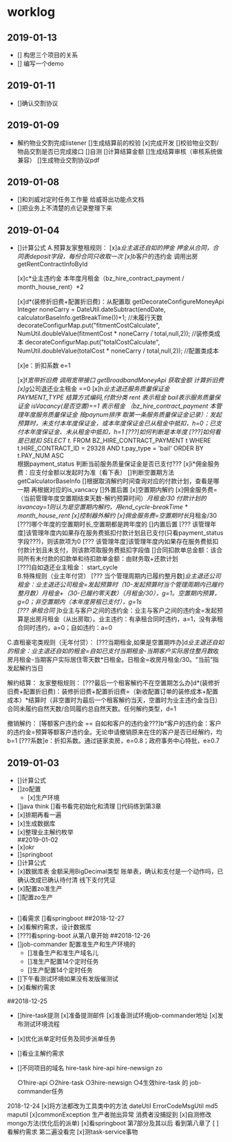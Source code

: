 # worklog
## 2019-01-13
* [] 构思三个项目的关系
* [] 编写一个demo


## 2019-01-11
* []确认交割协议

## 2019-01-09
* 解约物业交割完成listener
    []生成结算前的校验
      [x]完成开发
      []校验物业交割/物品交割是否已完成接口
      []自测
    []计算结算金额
    []生成结算审核（审核系统做兼容）
    []生成物业交割协议pdf
## 2019-01-08
* []和刘威对定时任务工作量
     给威哥出功能点文档
* []把业务上不清楚的点记录整理下来
     
## 2019-01-04
* []计算公式
A.预算友家整租规则：
     [x]a*业主返还自如的押金 
         押金从合同，合同表deposit字段，每份合同只收取一次
     [x]b*客户的违约金  调用出房getRentContractInfoById
         
     [x]c*业主违约金  本年度月租金（bz_hire_contract_payment / month_house_rent）*2 
     
     [x]d*(装修折旧费+配置折旧费)：从配置取  getDecorateConfigureMoneyApi
          Integer noneCarry = DateUtil.dateSubtract(endDate, calculatorBaseInfo.getBreakTime())+1;  //未履行天数
          decorateConfigurMap.put("fitmentCostCalculate", NumUtil.doubleValue(fitmentCost * noneCarry / total,null,2));    //装修类成本
          decorateConfigurMap.put("totalCostCalculate", NumUtil.doubleValue(totalCost * noneCarry / total,null,2));        //配置类成本
          
     [x]e：折扣系数   e=1
     
     [x]f*宽带折旧费
          调用宽带接口  getBroadbandMoneyApi 获取金额 计算折旧费
     [x]g*公司退还业主租金
          ==0
     [x]h*业主退还服务质量保证金  
          PAYMENT_TYPE 结算方式编码,付款分类 rent 表示租金  bail表示服务质量保证金  isVacancy(是否空置)==1 表示租金 
          （bz_hire_contract_payment 本管理年度服务质量保证金 按paynum排序 取第一条服务质量保证金记录）：发起预算时，未支付本年度保证金，或本年度保证金已从租金中抵扣，h=0；已支付本年度保证金、未从租金中抵扣，h=1
          [???]如何判断是本年度
          [???]如何看是已抵扣
             SELECT  t.* FROM  BZ_HIRE_CONTRACT_PAYMENT  t  WHERE t.HIRE_CONTRACT_ID = 29328 AND t.pay_type = 'bail'  ORDER BY  t.PAY_NUM ASC   
             根据payment_status 判断当前服务质量保证金是否已支付???
     [x]i*佣金服务费：应支付金额以发起时为准（看下表）
         []判断空置期方法 getCalculatorBaseInfo
         []根据取消解约时间查询对应的付款计划，查看是哪一期 再根据对应的is_vancacy
         []外置后置
           [x]空置期内解约
              [x]佣金服务费=（当前管理年度空置期结束天数-解约预算时间）*月租金/30    付款计划的isvancay=1则认为是空置期内解约，用end_cycle-breakTime * month_house_rent
           [x]控制器外解约
              [x]佣金服务费=空置期时长*月租金/30
                [???]哪个年度的空置期时长,空置期都是跨年度的
         []内置后置
           [??? 该管理年度]该管理年度内如果存在服务费抵扣付款计划且已支付(只看payment_status字段???)，则该款项为0
           [??? 该管理年度]该管理年度内如果存在服务费抵扣付款计划且未支付，则该款项取服务费抵扣字段值
         []合同扣款单总金额：该合同所有未付款的扣款单和待扣款单金额：由财务取+还款计划   
     [???]自如退还业主租金：
     start_cycle    
B.特殊规则（业主年付贷）
     [??? 当个管理周期内已履约整月数]*业主退还公司租金：业主退还公司租金=发起预算时（10-发起预算时当个管理周期内已履约整月数）*月租金+（30-已履约零天数）*（月租金/30），g=1。空置期内预算，g=0；非空置期内（本年度房租已支付），g=1s              
     [??? 承租合同 ]b*业主与客户之间的违约金：业主与客户之间的违约金=发起预算是出房月租金（从出房取）。业主违约：有承租合同时违约，a=1，没有承租合同时违约，a=0；自如违约：a=0

C.直租豪宅类规则（无年付贷）：
     [???当期租金,如果是空置期咋办]d*业主退还自如的租金：业主退还自如的租金=自如已支付当期租金-当期客户实际居住整月数*收房月租金-当期客户实际居住零天数*日租金。日租金=收房月租金/30。“当前”指发起解约当日
 
解约结算：
     友家整租规则：
     [???最后一个租客解约不在空置期怎么办]d*(装修折旧费+配置折旧费)：装修折旧费+配置折旧费=（新收配置订单的装修成本+配置成本）*结算时（非空置时为最后一个租客解约当天，空置时为业主违约金当日）合同未履约自然天数/合同履约总自然天数。任何解约类型，d=1        


撤销解约：
     [等额客户违约金  == 自如和客户的违约金???]b*客户的违约金：客户的违约金=预算等额客户违约金。无论申请撤销原来在住的客户是否已经解约，均b=1
     [???系数]e：折扣系数。通过链家卖房，e=0.8；政府事务中心特批，e≥0.7
     
          
## 2019-01-03
* []计算公式
* []zo配置
    * [x]生产环境
* []java think 
    []看书看完初始化和清理
    []代码练到第3章
* [x]排期再看一遍  
* [x]生成数据库
* [x]整理业主解约枚举  
##2019-01-02
* [x]okr
* []springboot
* []计算公式
* [x]数据库表
     金额采用BigDecimal类型
     账单表，确认和支付是一个动作吗，已确认改成已确认待付清
     线下支付凭证
* [x]配置zo准生产
* []配置zo生产    
##
* []看需求
  []看springboot
##2018-12-27
* [x]看解约需求，设计数据库
* [???]看spring-boot 从第八章开始
##2018-12-26
* []job-commander 配置准生产和生产环境的
   * []准备生产和准生产域名儿
   * []准生产配置14个定时任务
   * []生产配置14个定时任务
* []下午看测试环境如果没有发版催测试
* [x]看解约需求   

##2018-12-25
* []hire-task提测
  [x]准备提测邮件
  [x]准备测试环境job-commander地址
  [x]发布测试环境流程
* [x]优化派单定时任务及同步派单任务  
* []看业主解约需求  
* []不同项目的域名
   hire-task
   hire-api
   hire-newsign
   zo
   
   ○1hire-api 
   ○2hire-task
   ○3hire-newsign
   ○4生效hire-task 的 job-commander任务

    


2018-12-24
[x]将方法都改为工具类中的方法
dateUtil  ErrorCodeMsgUtil  md5 maputil
[x]commonException  生产者抛出异常      消费者没捕捉到
[x]自测修改mongo方法(优化后的派单)
[x]看springboot  第7部分及其以后 看到第八章了
[ ]看解约需求    第二遍没看完
[x]测task-service事物 